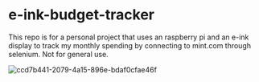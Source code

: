 # e-ink-budget-tracker
This repo is for a personal project that uses an raspberry pi and an e-ink display to track my monthly spending by connecting to mint.com through selenium. Not for general use. 

![ccd7b441-2079-4a15-896e-bdaf0cfae46f](https://user-images.githubusercontent.com/96750615/218859566-80e8e1ee-8add-45da-a279-bc2412543bc7.jpg)
